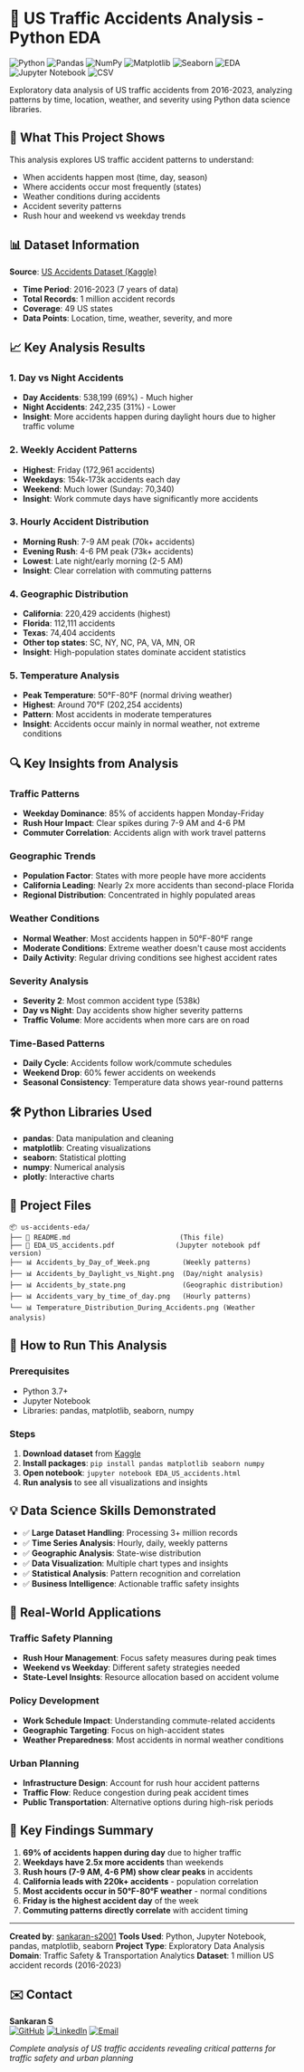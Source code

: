 # 🚗 US Traffic Accidents Analysis - Python EDA

![Python](https://img.shields.io/badge/Python-3776AB?style=for-the-badge&logo=python&logoColor=white) ![Pandas](https://img.shields.io/badge/Pandas-150458?style=for-the-badge&logo=pandas&logoColor=white) ![NumPy](https://img.shields.io/badge/NumPy-013243?style=for-the-badge&logo=numpy&logoColor=white) ![Matplotlib](https://img.shields.io/badge/Matplotlib-11557C?style=for-the-badge&logo=plotly&logoColor=white) ![Seaborn](https://img.shields.io/badge/Seaborn-4C8CBF?style=for-the-badge&logo=seaborn&logoColor=white) ![EDA](https://img.shields.io/badge/EDA-FF9800?style=for-the-badge&logo=googleanalytics&logoColor=white) ![Jupyter Notebook](https://img.shields.io/badge/Jupyter-F37626?style=for-the-badge&logo=jupyter&logoColor=white) ![CSV](https://img.shields.io/badge/CSV-1572B6?style=for-the-badge&logo=files&logoColor=white) 

Exploratory data analysis of US traffic accidents from 2016-2023, analyzing patterns by time, location, weather, and severity using Python data science libraries.

## 🎯 What This Project Shows

This analysis explores US traffic accident patterns to understand:

- When accidents happen most (time, day, season)
- Where accidents occur most frequently (states)
- Weather conditions during accidents
- Accident severity patterns
- Rush hour and weekend vs weekday trends


## 📊 Dataset Information

**Source**: [US Accidents Dataset (Kaggle)](https://www.kaggle.com/datasets/sobhanmoosavi/us-accidents)

- **Time Period**: 2016-2023 (7 years of data)
- **Total Records**: 1 million accident records
- **Coverage**: 49 US states
- **Data Points**: Location, time, weather, severity, and more


## 📈 Key Analysis Results

### 1. **Day vs Night Accidents**

- **Day Accidents**: 538,199 (69%) - Much higher
- **Night Accidents**: 242,235 (31%) - Lower
- **Insight**: More accidents happen during daylight hours due to higher traffic volume


### 2. **Weekly Accident Patterns**

- **Highest**: Friday (172,961 accidents)
- **Weekdays**: 154k-173k accidents each day
- **Weekend**: Much lower (Sunday: 70,340)
- **Insight**: Work commute days have significantly more accidents


### 3. **Hourly Accident Distribution**

- **Morning Rush**: 7-9 AM peak (70k+ accidents)
- **Evening Rush**: 4-6 PM peak (73k+ accidents)
- **Lowest**: Late night/early morning (2-5 AM)
- **Insight**: Clear correlation with commuting patterns


### 4. **Geographic Distribution**

- **California**: 220,429 accidents (highest)
- **Florida**: 112,111 accidents
- **Texas**: 74,404 accidents
- **Other top states**: SC, NY, NC, PA, VA, MN, OR
- **Insight**: High-population states dominate accident statistics


### 5. **Temperature Analysis**

- **Peak Temperature**: 50°F-80°F (normal driving weather)
- **Highest**: Around 70°F (202,254 accidents)
- **Pattern**: Most accidents in moderate temperatures
- **Insight**: Accidents occur mainly in normal weather, not extreme conditions


## 🔍 Key Insights from Analysis

### Traffic Patterns

- **Weekday Dominance**: 85% of accidents happen Monday-Friday
- **Rush Hour Impact**: Clear spikes during 7-9 AM and 4-6 PM
- **Commuter Correlation**: Accidents align with work travel patterns


### Geographic Trends

- **Population Factor**: States with more people have more accidents
- **California Leading**: Nearly 2x more accidents than second-place Florida
- **Regional Distribution**: Concentrated in highly populated areas


### Weather Conditions

- **Normal Weather**: Most accidents happen in 50°F-80°F range
- **Moderate Conditions**: Extreme weather doesn't cause most accidents
- **Daily Activity**: Regular driving conditions see highest accident rates


### Severity Analysis

- **Severity 2**: Most common accident type (538k)
- **Day vs Night**: Day accidents show higher severity patterns
- **Traffic Volume**: More accidents when more cars are on road


### Time-Based Patterns

- **Daily Cycle**: Accidents follow work/commute schedules
- **Weekend Drop**: 60% fewer accidents on weekends
- **Seasonal Consistency**: Temperature data shows year-round patterns


## 🛠️ Python Libraries Used

- **pandas**: Data manipulation and cleaning
- **matplotlib**: Creating visualizations
- **seaborn**: Statistical plotting
- **numpy**: Numerical analysis
- **plotly**: Interactive charts


## 📁 Project Files

```
📦 us-accidents-eda/
├── 📄 README.md                           (This file)
├── 📓 EDA_US_accidents.pdf               (Jupyter notebook pdf version)
├── 📊 Accidents_by_Day_of_Week.png        (Weekly patterns)
├── 📊 Accidents_by_Daylight_vs_Night.png  (Day/night analysis)
├── 📊 Accidents_by_state.png              (Geographic distribution)
├── 📊 Accidents_vary_by_time_of_day.png   (Hourly patterns)
└── 📊 Temperature_Distribution_During_Accidents.png (Weather analysis)
```


## 🚀 How to Run This Analysis

### Prerequisites

- Python 3.7+
- Jupyter Notebook
- Libraries: pandas, matplotlib, seaborn, numpy


### Steps

1. **Download dataset** from [Kaggle](https://www.kaggle.com/datasets/sobhanmoosavi/us-accidents)
2. **Install packages**: `pip install pandas matplotlib seaborn numpy`
3. **Open notebook**: `jupyter notebook EDA_US_accidents.html`
4. **Run analysis** to see all visualizations and insights

## 💡 Data Science Skills Demonstrated

- ✅ **Large Dataset Handling**: Processing 3+ million records
- ✅ **Time Series Analysis**: Hourly, daily, weekly patterns
- ✅ **Geographic Analysis**: State-wise distribution
- ✅ **Data Visualization**: Multiple chart types and insights
- ✅ **Statistical Analysis**: Pattern recognition and correlation
- ✅ **Business Intelligence**: Actionable traffic safety insights


## 🔮 Real-World Applications

### Traffic Safety Planning

- **Rush Hour Management**: Focus safety measures during peak times
- **Weekend vs Weekday**: Different safety strategies needed
- **State-Level Insights**: Resource allocation based on accident volume


### Policy Development

- **Work Schedule Impact**: Understanding commute-related accidents
- **Geographic Targeting**: Focus on high-accident states
- **Weather Preparedness**: Most accidents in normal weather conditions


### Urban Planning

- **Infrastructure Design**: Account for rush hour accident patterns
- **Traffic Flow**: Reduce congestion during peak accident times
- **Public Transportation**: Alternative options during high-risk periods


## 📝 Key Findings Summary

1. **69% of accidents happen during day** due to higher traffic
2. **Weekdays have 2.5x more accidents** than weekends
3. **Rush hours (7-9 AM, 4-6 PM) show clear peaks** in accidents
4. **California leads with 220k+ accidents** - population correlation
5. **Most accidents occur in 50°F-80°F weather** - normal conditions
6. **Friday is the highest accident day** of the week
7. **Commuting patterns directly correlate** with accident timing

***

**Created by**: [sankaran-s2001](https://github.com/sankaran-s2001)
**Tools Used**: Python, Jupyter Notebook, pandas, matplotlib, seaborn
**Project Type**: Exploratory Data Analysis
**Domain**: Traffic Safety \& Transportation Analytics
**Dataset**: 1 million US accident records (2016-2023)

## ✉️ Contact

**Sankaran S**  
[![GitHub](https://img.shields.io/badge/GitHub-181717?style=for-the-badge&logo=github&logoColor=white)](https://github.com/sankaran-s2001) [![LinkedIn](https://img.shields.io/badge/LinkedIn-0077B5?style=for-the-badge&logo=linkedin&logoColor=white)](https://www.linkedin.com/in/sankaran-s21/) [![Email](https://img.shields.io/badge/Email-D14836?style=for-the-badge&logo=gmail&logoColor=white)](mailto:sankaran121101@gmail.com)

*Complete analysis of US traffic accidents revealing critical patterns for traffic safety and urban planning*
